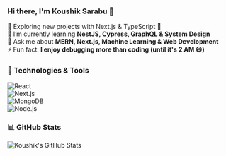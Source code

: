 ### Hi there, I'm Koushik Sarabu 👋  
🔭 Exploring new projects with Next.js & TypeScript 🚀  
🌱 I’m currently learning **NestJS, Cypress, GraphQL & System Design**  
💬 Ask me about **MERN, Next.js, Machine Learning & Web Development**  
⚡ Fun fact: **I enjoy debugging more than coding (until it's 2 AM 😆)**  

### 🚀 Technologies & Tools  
![React](https://img.shields.io/badge/-React-61DAFB?style=flat-square&logo=react&logoColor=white)  
![Next.js](https://img.shields.io/badge/-Next.js-000000?style=flat-square&logo=next.js&logoColor=white)  
![MongoDB](https://img.shields.io/badge/-MongoDB-47A248?style=flat-square&logo=mongodb&logoColor=white)  
![Node.js](https://img.shields.io/badge/-Node.js-339933?style=flat-square&logo=node.js&logoColor=white)  

### 📊 GitHub Stats  
![Koushik's GitHub Stats](https://github-readme-stats.vercel.app/api?username=Koushik6692&show_icons=true&theme=radical)  
